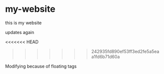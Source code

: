 # my-website

this is my website

updates again

<<<<<<< HEAD

>>>>>>> 242935fd890ef53ff3ed2fe5a5eaa1fd6b71d60a


Modifying because of floating tags
